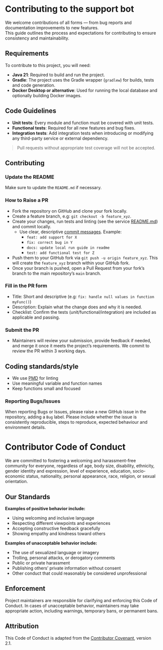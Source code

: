 # Contributing to the support bot

We welcome contributions of all forms — from bug reports and documentation improvements to new features.  
This guide outlines the process and expectations for contributing to ensure consistency and maintainability.

## Requirements

To contribute to this project, you will need:

- **Java 21**: Required to build and run the project.
- **Gradle**: The project uses the Gradle wrapper (`gradlew`) for builds, tests and code generation.
- **Docker Desktop or alternative**: Used for running the local database and optionally building Docker images.

## Code Guidelines

- **Unit tests**: Every module and function must be covered with unit tests.
- **Functional tests**: Required for all new features and bug fixes.
- **Integration tests**: Add integration tests when introducing or modifying any third-party service or external dependency.
 
> Pull requests without appropriate test coverage will not be accepted.

## Contributing

### Update the README

Make sure to update the `README.md` if necessary.

### How to Raise a PR

* Fork the repository on GitHub and clone your fork locally.
* Create a feature branch, e.g: `git checkout -b feature_xyz`.
* Create your changes, run tests and linting (see the service [README.md](api/service/README.md)) and commit locally.
  * Use clear, descriptive [commit messages](https://www.conventionalcommits.org/en/v1.0.0/). Example:
    * `feat: add support for X`
    * `fix: correct bug in Y`
    * `docs: update local run guide in readme`
    * `test: add functional test for Z`
* Push them to your GitHub fork via `git push -u origin feature_xyz`. This will create the `feature_xyz` branch within your GitHub fork.
* Once your branch is pushed, open a Pull Request from your fork’s branch to the main repository’s `main` branch.

### Fill in the PR form

* Title: Short and descriptive (e.g: `fix: handle null values in function myFunc()`)
* Description: Explain what the change does and why it is needed.
* Checklist: Confirm the tests (unit/functional/integration) are included as applicable and passing.

### Submit the PR

* Maintainers will review your submission, provide feedback if needed, and merge it once it meets the project’s requirements. We commit
to review the PR within 3 working days.

## Coding standards/style

* We use [PMD](https://pmd.github.io/) for linting 
* Use meaningful variable and function names
* Keep functions small and focused

### Reporting Bugs/Issues

When reporting Bugs or Issues, please raise a new GitHub issue in the repository, adding a `Bug` label.
Please include whether the issue is consistently reproducible, steps to reproduce, expected behaviour and environment details.

# Contributor Code of Conduct

We are committed to fostering a welcoming and harassment-free community for everyone, regardless of age, body size, disability, ethnicity, gender identity and expression, level of experience, education, socio-economic status, nationality, personal appearance, race, religion, or sexual orientation.

## Our Standards

**Examples of positive behavior include:**
- Using welcoming and inclusive language
- Respecting different viewpoints and experiences
- Accepting constructive feedback gracefully
- Showing empathy and kindness toward others

**Examples of unacceptable behavior include:**
- The use of sexualized language or imagery
- Trolling, personal attacks, or derogatory comments
- Public or private harassment
- Publishing others’ private information without consent
- Other conduct that could reasonably be considered unprofessional

## Enforcement

Project maintainers are responsible for clarifying and enforcing this Code of Conduct. In cases of unacceptable behavior, maintainers may take appropriate action, including warnings, temporary bans, or permanent bans.

## Attribution

This Code of Conduct is adapted from the [Contributor Covenant](https://www.contributor-covenant.org), version 2.1.
